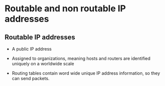 # Routable and non routable IP addresses

## Routable IP addresses

- A public IP address

- Assigned to organizations, meaning hosts and routers are identified uniquely on a worldwide scale

- Routing tables contain word wide unique IP address information, so they can send packets. 

## 